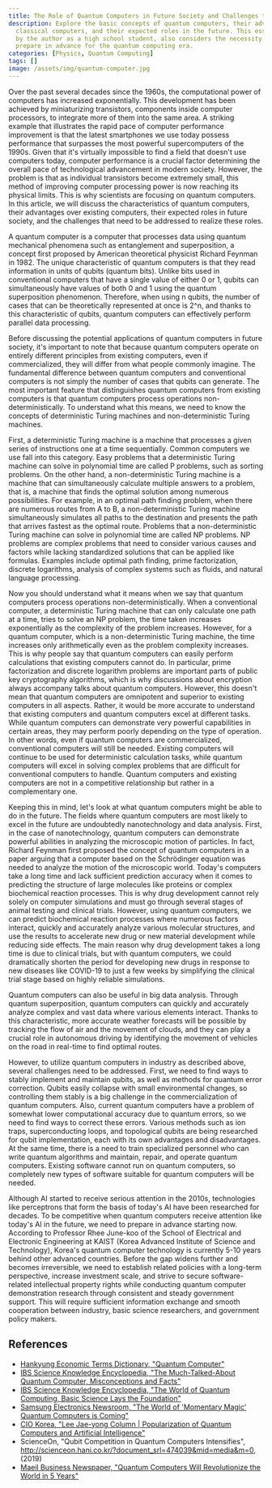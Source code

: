 ```yaml
---
title: The Role of Quantum Computers in Future Society and Challenges to Overcome
description: Explore the basic concepts of quantum computers, their advantages over
  classical computers, and their expected roles in the future. This essay, written
  by the author as a high school student, also considers the necessity for Korea to
  prepare in advance for the quantum computing era.
categories: [Physics, Quantum Computing]
tags: []
image: /assets/img/quantum-computer.jpg
---
```

Over the past several decades since the 1960s, the computational power of computers has increased exponentially. This development has been achieved by miniaturizing transistors, components inside computer processors, to integrate more of them into the same area. A striking example that illustrates the rapid pace of computer performance improvement is that the latest smartphones we use today possess performance that surpasses the most powerful supercomputers of the 1990s. Given that it's virtually impossible to find a field that doesn't use computers today, computer performance is a crucial factor determining the overall pace of technological advancement in modern society. However, the problem is that as individual transistors become extremely small, this method of improving computer processing power is now reaching its physical limits. This is why scientists are focusing on quantum computers. In this article, we will discuss the characteristics of quantum computers, their advantages over existing computers, their expected roles in future society, and the challenges that need to be addressed to realize these roles.

A quantum computer is a computer that processes data using quantum mechanical phenomena such as entanglement and superposition, a concept first proposed by American theoretical physicist Richard Feynman in 1982. 
The unique characteristic of quantum computers is that they read information in units of qubits (quantum bits). Unlike bits used in conventional computers that have a single value of either 0 or 1, qubits can simultaneously have values of both 0 and 1 using the quantum superposition phenomenon. Therefore, when using n qubits, the number of cases that can be theoretically represented at once is 2^n, and thanks to this characteristic of qubits, quantum computers can effectively perform parallel data processing.

Before discussing the potential applications of quantum computers in future society, it's important to note that because quantum computers operate on entirely different principles from existing computers, even if commercialized, they will differ from what people commonly imagine. The fundamental difference between quantum computers and conventional computers is not simply the number of cases that qubits can generate. The most important feature that distinguishes quantum computers from existing computers is that quantum computers process operations non-deterministically. To understand what this means, we need to know the concepts of deterministic Turing machines and non-deterministic Turing machines.

First, a deterministic Turing machine is a machine that processes a given series of instructions one at a time sequentially. Common computers we use fall into this category. Easy problems that a deterministic Turing machine can solve in polynomial time are called P problems, such as sorting problems.
On the other hand, a non-deterministic Turing machine is a machine that can simultaneously calculate multiple answers to a problem, that is, a machine that finds the optimal solution among numerous possibilities. For example, in an optimal path finding problem, when there are numerous routes from A to B, a non-deterministic Turing machine simultaneously simulates all paths to the destination and presents the path that arrives fastest as the optimal route. Problems that a non-deterministic Turing machine can solve in polynomial time are called NP problems.
NP problems are complex problems that need to consider various causes and factors while lacking standardized solutions that can be applied like formulas. Examples include optimal path finding, prime factorization, discrete logarithms, analysis of complex systems such as fluids, and natural language processing.

Now you should understand what it means when we say that quantum computers process operations non-deterministically. When a conventional computer, a deterministic Turing machine that can only calculate one path at a time, tries to solve an NP problem, the time taken increases exponentially as the complexity of the problem increases. However, for a quantum computer, which is a non-deterministic Turing machine, the time increases only arithmetically even as the problem complexity increases. This is why people say that quantum computers can easily perform calculations that existing computers cannot do. In particular, prime factorization and discrete logarithm problems are important parts of public key cryptography algorithms, which is why discussions about encryption always accompany talks about quantum computers.
However, this doesn't mean that quantum computers are omnipotent and superior to existing computers in all aspects. Rather, it would be more accurate to understand that existing computers and quantum computers excel at different tasks. While quantum computers can demonstrate very powerful capabilities in certain areas, they may perform poorly depending on the type of operation. In other words, even if quantum computers are commercialized, conventional computers will still be needed.
Existing computers will continue to be used for deterministic calculation tasks, while quantum computers will excel in solving complex problems that are difficult for conventional computers to handle. Quantum computers and existing computers are not in a competitive relationship but rather in a complementary one.

Keeping this in mind, let's look at what quantum computers might be able to do in the future. The fields where quantum computers are most likely to excel in the future are undoubtedly nanotechnology and data analysis. First, in the case of nanotechnology, quantum computers can demonstrate powerful abilities in analyzing the microscopic motion of particles. In fact, Richard Feynman first proposed the concept of quantum computers in a paper arguing that a computer based on the Schrödinger equation was needed to analyze the motion of the microscopic world.
Today's computers take a long time and lack sufficient prediction accuracy when it comes to predicting the structure of large molecules like proteins or complex biochemical reaction processes. This is why drug development cannot rely solely on computer simulations and must go through several stages of animal testing and clinical trials. However, using quantum computers, we can predict biochemical reaction processes where numerous factors interact, quickly and accurately analyze various molecular structures, and use the results to accelerate new drug or new material development while reducing side effects. The main reason why drug development takes a long time is due to clinical trials, but with quantum computers, we could dramatically shorten the period for developing new drugs in response to new diseases like COVID-19 to just a few weeks by simplifying the clinical trial stage based on highly reliable simulations.

Quantum computers can also be useful in big data analysis. Through quantum superposition, quantum computers can quickly and accurately analyze complex and vast data where various elements interact. Thanks to this characteristic, more accurate weather forecasts will be possible by tracking the flow of air and the movement of clouds, and they can play a crucial role in autonomous driving by identifying the movement of vehicles on the road in real-time to find optimal routes.

However, to utilize quantum computers in industry as described above, several challenges need to be addressed. First, we need to find ways to stably implement and maintain qubits, as well as methods for quantum error correction. Qubits easily collapse with small environmental changes, so controlling them stably is a big challenge in the commercialization of quantum computers. Also, current quantum computers have a problem of somewhat lower computational accuracy due to quantum errors, so we need to find ways to correct these errors. Various methods such as ion traps, superconducting loops, and topological qubits are being researched for qubit implementation, each with its own advantages and disadvantages.
At the same time, there is a need to train specialized personnel who can write quantum algorithms and maintain, repair, and operate quantum computers. Existing software cannot run on quantum computers, so completely new types of software suitable for quantum computers will be needed.

Although AI started to receive serious attention in the 2010s, technologies like perceptrons that form the basis of today's AI have been researched for decades. To be competitive when quantum computers receive attention like today's AI in the future, we need to prepare in advance starting now.
According to Professor Rhee June-koo of the School of Electrical and Electronic Engineering at KAIST (Korea Advanced Institute of Science and Technology), Korea's quantum computer technology is currently 5-10 years behind other advanced countries. Before the gap widens further and becomes irreversible, we need to establish related policies with a long-term perspective, increase investment scale, and strive to secure software-related intellectual property rights while conducting quantum computer demonstration research through consistent and steady government support. This will require sufficient information exchange and smooth cooperation between industry, basic science researchers, and government policy makers.

## References
- [Hankyung Economic Terms Dictionary, "Quantum Computer"](https://dic.hankyung.com/economy/view/?seq=11787)
- [IBS Science Knowledge Encyclopedia, "The Much-Talked-About Quantum Computer, Misconceptions and Facts"](https://www.ibs.re.kr/cop/bbs/BBSMSTR_000000000901/selectBoardArticle.do?nttId=14100)
- [IBS Science Knowledge Encyclopedia, "The World of Quantum Computing, Basic Science Lays the Foundation"](https://www.ibs.re.kr/cop/bbs/BBSMSTR_000000000901/selectBoardArticle.do?nttId=14274)
- [Samsung Electronics Newsroom, "The World of 'Momentary Magic' Quantum Computers is Coming"](https://news.samsung.com/kr/찰나의-마법-양자컴퓨터-세계가-온다)
- [CIO Korea, "Lee Jae-yong Column \| Popularization of Quantum Computers and Artificial Intelligence"](https://www.ciokorea.com/news/38257)
- ScienceOn, "Qubit Competition in Quantum Computers Intensifies", http://scienceon.hani.co.kr/?document_srl=474039&mid=media&m=0, (2019)
- [Maeil Business Newspaper, "Quantum Computers Will Revolutionize the World in 5 Years"](https://www.mk.co.kr/news/business/view/2018/08/515351/)
